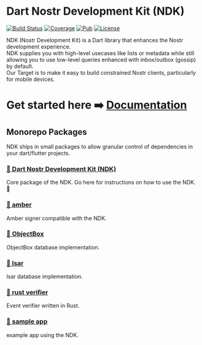 # Dart Nostr Development Kit (NDK)

[![Build Status](https://github.com/relaystr/ndk/actions/workflows/tests.yaml/badge.svg?branch=master)](https://github.com/relaystr/ndk/actions?query=workflow%3A"tests"+branch%3Amaster)
[![Coverage](https://img.shields.io/codecov/c/github/relaystr/ndk?color=green)](https://codecov.io/github/relaystr/ndk)
[![Pub](https://img.shields.io/pub/v/ndk.svg)](https://pub.dev/packages/ndk)
[![License](https://img.shields.io/github/license/relaystr/ndk.svg)](LICENSE.txt)

NDK (Nostr Development Kit) is a Dart library that enhances the Nostr development experience.\
NDK supplies you with high-level usecases like lists or metadata while still allowing you to use low-level queries enhanced with inbox/outbox (gossip) by default.\
Our Target is to make it easy to build constrained Nostr clients, particularly for mobile devices.

# Get started here ➡️ [Documentation](https://dart-nostr.com/)

## Monorepo Packages

NDK ships in small packages to allow granular control of dependencies in your dart/flutter projects.

### [🔗 Dart Nostr Development Kit (NDK)](./packages/ndk/#readme)

Core package of the NDK. Go here for instructions on how to use the NDK. 📜

### [🔗 amber](./packages/amber/)

Amber signer compatible with the NDK.

### [🔗 ObjectBox](./packages/objectbox/)

ObjectBox database implementation.

### [🔗 Isar](./packages/isar/)

Isar database implementation.

### [🔗 rust verifier](./packages/rust_verifier/)

Event verifier written in Rust.

### [🔗 sample app](./packages/sample-app/)

example app using the NDK.
